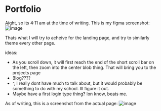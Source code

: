 # Portfolio
Aight, so its 4:11 am at the time of writing. This is my figma screenshot:
![image](https://github.com/crllect/Portfolio/assets/144494583/333508be-bf5e-482c-941c-d8c20beed3a5)

Thats what I will try to acheive for the landing page, and try to similarly theme every other page.

ideas:
 - As you scroll down, it will first reach the end of the short scroll bar on the left, then zoom into the center blob thing. That will bring you to the projects page
 - Blog????
 - ^, I really dont have much to talk about, but it would probably be something to do with my school. Ill figure it out.
 - Maybe have a first login type thing? Ion know, beats me.


As of writing, this is a screenshot from the actual page:
![image](https://github.com/crllect/Portfolio/assets/144494583/c829837d-b713-4dfc-83f1-504846ce3483)
